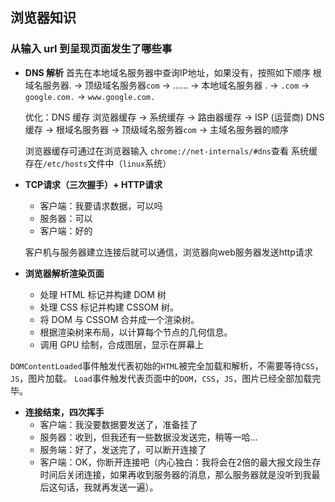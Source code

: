 ## 浏览器知识

### 从输入 url 到呈现页面发生了哪些事

* **DNS 解析**
  首先在本地域名服务器中查询IP地址，如果没有，按照如下顺序
  根域名服务器. -> 顶级域名服务器`com` -> …… -> 本地域名服务器
  . -> `.com` -> `google.com.` -> `www.google.com.`

  优化：DNS 缓存
  浏览器缓存 -> 系统缓存 -> 路由器缓存 -> ISP (运营商) DNS 缓存 -> 根域名服务器 -> 顶级域名服务器`com` -> 主域名服务器的顺序

  浏览器缓存可通过在浏览器输入 `chrome://net-internals/#dns`查看
  系统缓存在`/etc/hosts`文件中（`linux`系统）
* **TCP请求（三次握手）+ HTTP请求**
  * 客户端：我要请求数据，可以吗
  * 服务器：可以
  * 客户端：好的

  客户机与服务器建立连接后就可以通信，浏览器向web服务器发送http请求

* **浏览器解析渲染页面**
  * 处理 HTML 标记并构建 DOM 树
  * 处理 CSS 标记并构建 CSSOM 树。
  * 将 DOM 与 CSSOM 合并成一个渲染树。
  * 根据渲染树来布局，以计算每个节点的几何信息。
  * 调用 GPU 绘制，合成图层，显示在屏幕上

`DOMContentLoaded`事件触发代表初始的`HTML`被完全加载和解析，不需要等待`CSS`，`JS`，图片加载。
`Load`事件触发代表页面中的`DOM`，`CSS`，`JS`，图片已经全部加载完毕。

* **连接结束，四次挥手**
  * 客户端：我没要数据要发送了，准备挂了
  * 服务器：收到，但我还有一些数据没发送完，稍等一哈…
  * 服务端：好了，发送完了，可以断开连接了
  * 客户端：OK，你断开连接吧（内心独白：我将会在2倍的最大报文段生存时间后关闭连接，如果再收到服务器的消息，那么服务器就是没听到我最后这句话，我就再发送一遍）。
